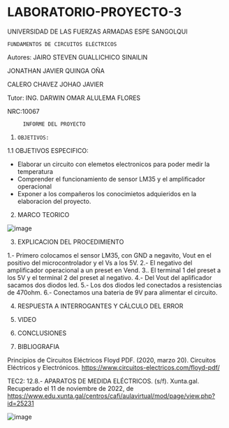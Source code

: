 # LABORATORIO-PROYECTO-3

UNIVERSIDAD DE LAS FUERZAS ARMADAS ESPE SANGOLQUI

    FUNDAMENTOS DE CIRCUITOS ELÉCTRICOS
         
Autores: JAIRO STEVEN GUALLICHICO SINAILIN

JONATHAN JAVIER QUINGA OÑA        

CALERO CHAVEZ JOHAO JAVIER

Tutor: ING. DARWIN OMAR ALULEMA FLORES

NRC:10067

         INFORME DEL PROYECTO
         
  
1.     OBJETIVOS:


1.1    OBJETIVOS ESPECIFICO:

- Elaborar un circuito con elemetos electronicos  para poder medir la temperatura 
- Comprender el funcionamiento de sensor LM35 y el amplificador operacional
- Exponer a los compañeros los conocimietos adquieridos en la elaboracion del proyecto.

2. MARCO TEORICO

![image](https://user-images.githubusercontent.com/117744175/222025669-c106d13f-f482-41fd-9a88-ad417a73445f.png)

3. EXPLICACION DEL PROCEDIMIENTO

1.- Primero colocamos el sensor LM35, con GND a negavito, Vout en el positivo del microcontrolador y el Vs a los 5V.
2.- El negativo del amplificador operacional a un preset en Vend.
3.. El terminal 1 del preset a  los 5V y el terminal 2 del preset al negativo.
4.- Del Vout del aplificador sacamos dos diodos led.
5.- Los dos diodos led conectados a resistencias de 470ohm.
6.- Conectamos una bateria de 9V para alimentar el circuito.

4. RESPUESTA A INTERROGANTES Y CÁLCULO DEL ERROR

5. VIDEO

6. CONCLUSIONES

7. BIBLIOGRAFIA

Principios de Circuitos Eléctricos Floyd PDF. (2020, marzo 20). Circuitos Eléctricos y Electrónicos. https://www.circuitos-electricos.com/floyd-pdf/

TEC2: 12.8.- APARATOS DE MEDIDA ELÉCTRICOS. (s/f). Xunta.gal. Recuperado el 11 de noviembre de 2022, de https://www.edu.xunta.gal/centros/cafi/aulavirtual/mod/page/view.php?id=25231


![image](https://user-images.githubusercontent.com/117744175/222025669-c106d13f-f482-41fd-9a88-ad417a73445f.png)

